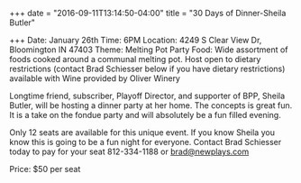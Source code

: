 +++
date = "2016-09-11T13:14:50-04:00"
title = "30 Days of Dinner-Sheila Butler"

+++
Date: January 26th
Time: 6PM
Location: 4249 S Clear View Dr, Bloomington IN 47403
Theme: Melting Pot Party
Food: Wide assortment of foods cooked around a communal melting pot. Host open to dietary restrictions (contact Brad Schiesser below if you have dietary restrictions) available with Wine provided by Oliver Winery

Longtime friend, subscriber, Playoff Director, and supporter of BPP, Sheila Butler, will be hosting a dinner party at her home. The concepts is great fun. It is a take on the fondue party and will absolutely be a fun filled evening.   

Only 12 seats are available for this unique event. If you know Sheila you know this is going to be a fun night for everyone. Contact Brad Schiesser today to pay for your seat 812-334-1188 or brad@newplays.com

Price: $50 per seat
